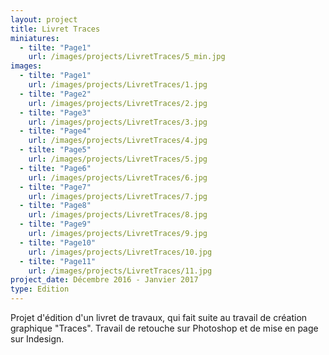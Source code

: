 ```yaml
---
layout: project
title: Livret Traces
miniatures:
  - tilte: "Page1"
    url: /images/projects/LivretTraces/5_min.jpg
images:
  - tilte: "Page1"
    url: /images/projects/LivretTraces/1.jpg
  - tilte: "Page2"
    url: /images/projects/LivretTraces/2.jpg
  - tilte: "Page3"
    url: /images/projects/LivretTraces/3.jpg
  - tilte: "Page4"
    url: /images/projects/LivretTraces/4.jpg
  - tilte: "Page5"
    url: /images/projects/LivretTraces/5.jpg
  - tilte: "Page6"
    url: /images/projects/LivretTraces/6.jpg
  - tilte: "Page7"
    url: /images/projects/LivretTraces/7.jpg
  - tilte: "Page8"
    url: /images/projects/LivretTraces/8.jpg
  - tilte: "Page9"
    url: /images/projects/LivretTraces/9.jpg
  - tilte: "Page10"
    url: /images/projects/LivretTraces/10.jpg
  - tilte: "Page11"
    url: /images/projects/LivretTraces/11.jpg
project_date: Décembre 2016 - Janvier 2017
type: Edition
---
```

Projet d'édition d'un livret de travaux, qui fait suite au travail de création graphique "Traces".
Travail de retouche sur Photoshop et de mise en page sur Indesign.
